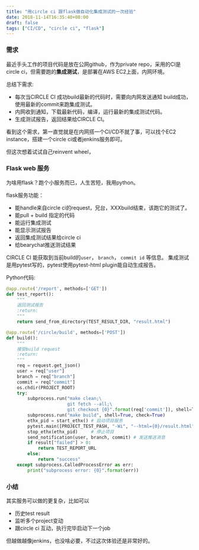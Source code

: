 ```yaml
---
title: "用circle ci 跟flask做自动化集成测试的一次经验"
date: 2018-11-14T16:35:40+08:00
draft: false
tags: ["CI/CD", "circle ci", "flask"]
---
```


### **需求**

最近手头工作的项目代码是放在公网github，作为private repo，采用的CI是circle ci，但需要跑的**集成测试**，是部署在AWS EC2上面，内网环境。

总结下需求:

* 每次当CIRCLE CI 成功build最新的代码时，需要向内网发送通知 build成功，使用最新的commit来跑集成测试。
* 内网收到通知，下载最新代码，编译，运行最新的集成测试代码。
* 生成测试报告，返回结果给CIRCLE CI。

看到这个需求，第一直觉就是在内网搭一个CI/CD不就了事，可以找个EC2 instance，搭建一个circle ci或者jenkins服务即可。

但这次想着试试自己reinvent wheel，

### **Flask web 服务**

为啥用flask？跑个小服务而已，人生苦短，我用python。

flask服务功能：

* 能handle来自circle ci的request，兄台，XXXbuild结束，该跑它的测试了。
* 能pull + build 指定的代码
* 能运行集成测试
* 能显示测试报告
* 返回集成测试结果给circle ci
* 给bearychat推送测试结果

CIRCLE CI 能获取到当前build的`user`， `branch`， `commit id` 等信息。
集成测试是用pytest写的，pytest使用pytest-html plugin能自动生成报告。


Python代码:
```python
@app.route('/report', methods=['GET'])
def test_report():
    """
    返回测试报告
    :return:
    """
    return send_from_directory(TEST_RESULT_DIR, "result.html")

@app.route('/circle/build', methods=['POST'])
def build():
    """
    接受build request
    :return:
    """
    req = request.get_json()
    user = req["user"]
    branch = req["branch"]
    commit = req["commit"]
    os.chdir(PROJECT_ROOT)  
    try:
        subprocess.run("make clean;\
                       git fetch --all;\
                       git checkout {0}".format(req['commit']), shell=True, check=True)
        subprocess.run("make build", shell=True, check=True)
        ethx_pid = start_ethx() # 启动项目服务
        pytest.main([PROJECT_TEST_PASH, "-Wi", "--html={0}/result.html".format(TEST_RESULT_DIR)])
        stop_ethx(ethx_pid)     # 停止项目
        send_notification(user, branch, commit) # 发送推送消息
        if result["failed"] > 0:
            return TEST_REPORT_URL
        else:
            return "success"
    except subprocess.CalledProcessError as err:
        print("subprocess error: {0}".format(err))
```

### **小结**
其实服务可以做的更复杂，比如可以

* 历史test result
* 监听多个project变动
* 跟circle ci 互动，执行完毕启动下一个job

但越做越像jenkins，也没啥必要，不过这次体验还是非常好的。
